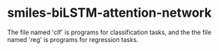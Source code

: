 # smiles-biLSTM-attention-network

The file named 'clf' is programs for classification tasks, and the the file named 'reg' is programs for regression tasks.
